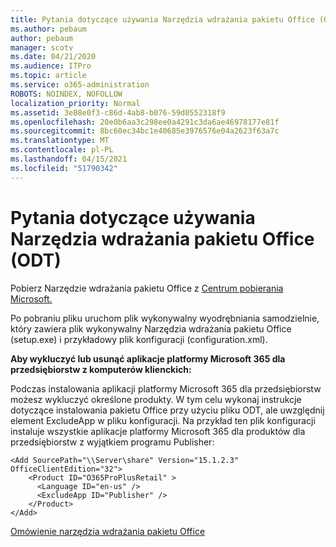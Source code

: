 ```yaml
---
title: Pytania dotyczące używania Narzędzia wdrażania pakietu Office (ODT)
ms.author: pebaum
author: pebaum
manager: scotv
ms.date: 04/21/2020
ms.audience: ITPro
ms.topic: article
ms.service: o365-administration
ROBOTS: NOINDEX, NOFOLLOW
localization_priority: Normal
ms.assetid: 3e88e0f3-c86d-4ab8-b076-59d0552318f9
ms.openlocfilehash: 20e0b6aa3c298ee0a4291c3da6ae46978177e81f
ms.sourcegitcommit: 8bc60ec34bc1e40685e3976576e04a2623f63a7c
ms.translationtype: MT
ms.contentlocale: pl-PL
ms.lasthandoff: 04/15/2021
ms.locfileid: "51790342"
---
```

# <a name="questions-about-how-to-use-the-office-deployment-tool-odt"></a>Pytania dotyczące używania Narzędzia wdrażania pakietu Office (ODT)

Pobierz Narzędzie wdrażania pakietu Office z [Centrum pobierania Microsoft.](https://go.microsoft.com/fwlink/p/?LinkID=626065)
  
Po pobraniu pliku uruchom plik wykonywalny wyodrębniania samodzielnie, który zawiera plik wykonywalny Narzędzia wdrażania pakietu Office (setup.exe) i przykładowy plik konfiguracji (configuration.xml).
  
 **Aby wykluczyć lub usunąć aplikacje platformy Microsoft 365 dla przedsiębiorstw z komputerów klienckich:**
  
Podczas instalowania aplikacji platformy Microsoft 365 dla przedsiębiorstw możesz wykluczyć określone produkty. W tym celu wykonaj instrukcje dotyczące instalowania pakietu Office przy użyciu pliku ODT, ale uwzględnij element ExcludeApp w pliku konfiguracji. Na przykład ten plik konfiguracji instaluje wszystkie aplikacje platformy Microsoft 365 dla produktów dla przedsiębiorstw z wyjątkiem programu Publisher:
  
```
<Add SourcePath="\\Server\share" Version="15.1.2.3" OfficeClientEdition="32">
    <Product ID="O365ProPlusRetail" >
      <Language ID="en-us" />
      <ExcludeApp ID="Publisher" />
    </Product>
</Add>
```

[Omówienie narzędzia wdrażania pakietu Office](https://docs.microsoft.com/deployoffice/overview-office-deployment-tool)
  

